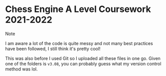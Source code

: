 # Chess Engine A Level Coursework 2021-2022

> [!NOTE]
> I am aware a lot of the code is quite messy and not many best practices have been followed, I still think it's pretty cool!
>
> This was also  before I used Git so I uploaded all these files in one go. Given one of the folders is `v3.08`, you can probably guess what my version control method was lol.
